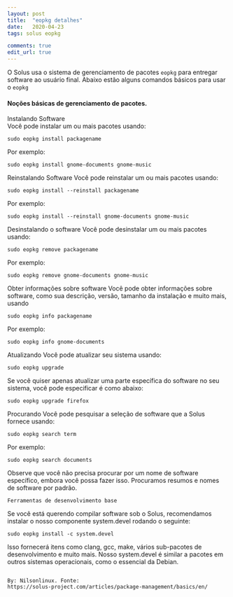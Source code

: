```yaml
---
layout: post
title:  "eopkg detalhes"
date:   2020-04-23
tags: solus eopkg

comments: true
edit_url: true
---
```




O Solus usa o sistema de gerenciamento de pacotes ``eopkg`` para entregar software ao usuário final. 
Abaixo estão alguns comandos básicos para usar o ``eopkg``


#### Noções básicas de gerenciamento de pacotes.

Instalando Software  
Você pode instalar um ou mais pacotes usando:
```
sudo eopkg install packagename
```
Por exemplo:
```
sudo eopkg install gnome-documents gnome-music
```
Reinstalando Software
Você pode reinstalar um ou mais pacotes usando:
```
sudo eopkg install --reinstall packagename
```
Por exemplo:
```
sudo eopkg install --reinstall gnome-documents gnome-music
```
Desinstalando o software
Você pode desinstalar um ou mais pacotes usando:
```
sudo eopkg remove packagename
```
Por exemplo:
```
sudo eopkg remove gnome-documents gnome-music
```
Obter informações sobre software
Você pode obter informações sobre software, como sua descrição, versão, tamanho da instalação e muito mais, usando
```
sudo eopkg info packagename
```
Por exemplo:
```
sudo eopkg info gnome-documents
```
Atualizando
Você pode atualizar seu sistema usando:
```
sudo eopkg upgrade
```
Se você quiser apenas atualizar uma parte específica do software no seu sistema, você pode especificar é como abaixo:
```
sudo eopkg upgrade firefox
```
Procurando
Você pode pesquisar a seleção de software que a Solus fornece usando:
```
sudo eopkg search term
```
Por exemplo:
```
sudo eopkg search documents
```
Observe que você não precisa procurar por um nome de software específico, embora você possa fazer isso. Procuramos resumos e nomes de software por padrão.
```
Ferramentas de desenvolvimento base
```
Se você está querendo compilar software sob o Solus, recomendamos instalar o nosso componente system.devel rodando o seguinte:
```
sudo eopkg install -c system.devel
```
Isso fornecerá itens como clang, gcc, make, vários sub-pacotes de desenvolvimento e muito mais. Nosso system.devel é similar a pacotes em outros sistemas operacionais, como o essencial da Debian.
```

By: Nilsonlinux. Fonte:  
https://solus-project.com/articles/package-management/basics/en/
